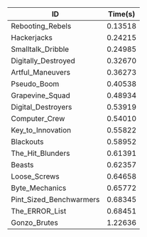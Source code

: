 |ID|Time(s)|
|-|-|
|Rebooting_Rebels|0.13518|
|Hackerjacks|0.24215|
|Smalltalk_Dribble|0.24985|
|Digitally_Destroyed|0.32670|
|Artful_Maneuvers|0.36273|
|Pseudo_Boom|0.40538|
|Grapevine_Squad|0.48934|
|Digital_Destroyers|0.53919|
|Computer_Crew|0.54010|
|Key_to_Innovation|0.55822|
|Blackouts|0.58952|
|The_Hit_Blunders|0.61391|
|Beasts|0.62357|
|Loose_Screws|0.64658|
|Byte_Mechanics|0.65772|
|Pint_Sized_Benchwarmers|0.68345|
|The_ERROR_List|0.68451|
|Gonzo_Brutes|1.22636|

